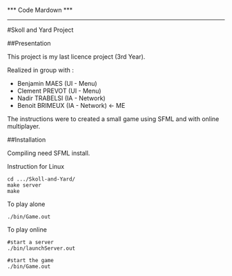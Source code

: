 *** Code Mardown ***
*********************

#Skoll and Yard Project

##Presentation

This project is my last licence project (3rd Year).

Realized in group with : 

* Benjamin MAES (UI - Menu)
* Clement PREVOT (UI - Menu)
* Nadir TRABELSI (IA - Network)
* Benoit BRIMEUX (IA - Network) <- ME 

The instructions were to created a small game using SFML and with online multiplayer.

##Installation

Compiling need SFML install. 

Instruction for Linux 

	cd .../Skoll-and-Yard/
	make server
	make 

To play alone
	
	./bin/Game.out

To play online
	
	#start a server
	./bin/launchServer.out

	#start the game
	./bin/Game.out